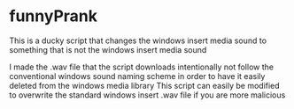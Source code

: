 # funnyPrank
This is a ducky script that changes the windows insert media sound to something that is not the windows insert media sound

I made the .wav file that the script downloads intentionally not follow the conventional windows sound naming scheme in order to have it easily deleted from the windows media library
This script can easily be modified to overwrite the standard windows insert .wav file if you are more malicious
